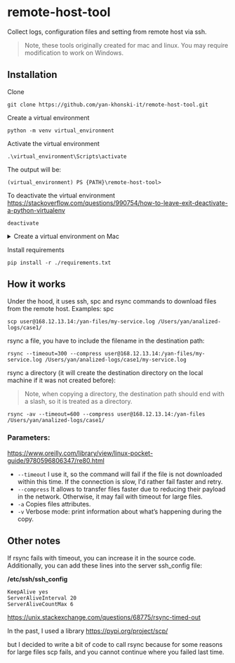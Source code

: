 # remote-host-tool
Collect logs, configuration files and setting from remote host via ssh.

> Note, these tools originally created for mac and linux. You may require modification to work on Windows.

## Installation
Clone
```shell
git clone https://github.com/yan-khonski-it/remote-host-tool.git
```

Create a virtual environment
```shell
python -m venv virtual_environment 
```

Activate the virtual environment
```shell
.\virtual_environment\Scripts\activate
```

The output will be:
```shell
(virtual_environment) PS {PATH}\remote-host-tool>
```

To deactivate the virtual environment https://stackoverflow.com/questions/990754/how-to-leave-exit-deactivate-a-python-virtualenv
```shell
deactivate
```

<details>
  <summary>Create a virtual environment on Mac</summary>

#### Mac
Follow this link
- https://github.com/yan-khonski-it/dev-utils/blob/master/README.md

Or this one the original source
- https://mnzel.medium.com/how-to-activate-python-venv-on-a-mac-a8fa1c3cb511

</details>

Install requirements
```shell
pip install -r ./requirements.txt
```

## How it works
Under the hood, it uses ssh, spc and rsync commands to download files from the remote host.
Examples:
spc
```shell
scp user@168.12.13.14:/yan-files/my-service.log /Users/yan/analized-logs/case1/
```

rsync a file, you have to include the filename in the destination path:
```shell
rsync --timeout=300 --compress user@168.12.13.14:/yan-files/my-service.log /Users/yan/analized-logs/case1/my-service.log
```

rsync a directory (it will create the destination directory on the local machine if it was not created before):
> Note, when copying a directory, the destination path should end with a slash, so it is treated as a directory.
```shell
rsync -av --timeout=600 --compress user@168.12.13.14:/yan-files /Users/yan/analized-logs/case1/
```

### Parameters:

https://www.oreilly.com/library/view/linux-pocket-guide/9780596806347/re80.html

- `--timeout` I use it, so the command will fail if the file is not downloaded within this time.
If the connection is slow, I'd rather fail faster and retry.
- `--compress` It allows to transfer files faster due to reducing their payload in the network.
Otherwise, it may fail with timeout for large files.
- `-a` Copies files attributes.
- `-v` Verbose mode: print information about what’s happening during the copy.

## Other notes
If rsync fails with timeout, you can increase it in the source code.
Additionally, you can add these lines into the server ssh_config file:

**/etc/ssh/ssh_config**

```text
KeepAlive yes
ServerAliveInterval 20
ServerAliveCountMax 6
```

https://unix.stackexchange.com/questions/68775/rsync-timed-out

In the past, I used a library
https://pypi.org/project/scp/

but I decided to write a bit of code to call rsync because for some reasons for large files scp fails,
and you cannot continue where you failed last time.